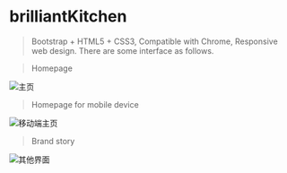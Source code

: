# brilliantKitchen
>Bootstrap + HTML5 + CSS3, Compatible with Chrome, Responsive web design. There are some interface as follows.

> Homepage

![主页](https://i.imgur.com/ADkizKR.png)

> Homepage for mobile device 

![移动端主页](https://i.imgur.com/PZH4eXD.png)

> Brand story

![其他界面](https://i.imgur.com/Idnt3NR.png)

